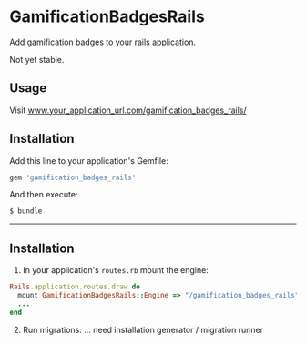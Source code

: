 # GamificationBadgesRails
Add gamification badges to your rails application.

Not yet stable.

## Usage
Visit www.your_application_url.com/gamification_badges_rails/

## Installation
Add this line to your application's Gemfile:

```ruby
gem 'gamification_badges_rails'
```

And then execute:
```bash
$ bundle
```
***

## Installation
1. In your application's `routes.rb` mount the engine:
```ruby
Rails.application.routes.draw do
  mount GamificationBadgesRails::Engine => "/gamification_badges_rails"
  ...
end
```

2. Run migrations:
... need installation generator / migration runner